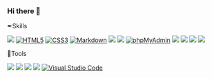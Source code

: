 ### Hi there 👋

✒Skills

<a href="#"><img src="https://img.shields.io/badge/Javascript-F7DF1E?style=flat-square&logo=Javascript&logoColor=black"/></a>
<a href="#"><img alt="HTML5" src="https://img.shields.io/badge/HTML5-E34F26?logo=HTML5&logoColor=white"></a>
<a href="#"><img alt="CSS3" src="https://img.shields.io/badge/CSS3-1572B6?logo=CSS3&logoColor=white"></a>
<a href="#"><img alt="Markdown" src="https://img.shields.io/badge/Markdown-000?logo=Markdown&logoColor=white"></a>
<a href="#"><img src="https://img.shields.io/badge/jqueryt-0769AD?style=flat-square&logo=jquery&logoColor=white"/></a>
<a href="#"><img src="https://img.shields.io/badge/PHP-777BB4?style=flat-square&logo=PHP&logoColor=white"/></a>
<a href="#"><img alt="phpMyAdmin" src="https://img.shields.io/badge/phpMyAdmin-6C78AF?logo=phpMyAdmin&logoColor=white"></a>
<a href="#"><img src="https://img.shields.io/badge/react-61DAFB?style=flat-square&logo=react&logoColor=white"/></a>
<a href="#"><img src="https://img.shields.io/badge/nextjs-000000?style=flat-square&logo=nextdotjs&logoColor=white"/></a>
<a href="#"><img src="https://img.shields.io/badge/vuejs-4FC08D?style=flat-square&logo=vuedotjs&logoColor=white"/></a>
<a href="#"><img src="https://img.shields.io/badge/vite-646CFF?style=flat-square&logo=vite&logoColor=white"/></a>

🔧Tools

<a href="#"><img src="https://img.shields.io/badge/github-181717?style=flat-square&logo=github&logoColor=white"/></a>
<a href="#"><img src="https://img.shields.io/badge/netlify-00C7B7?style=flat-square&logo=netlify&logoColor=white"/></a>
<a href="#"><img src="https://img.shields.io/badge/vercel-000000?style=flat-square&logo=vercel&logoColor=white"/></a>
<a href="#"><img src="https://img.shields.io/badge/firebase-FFCA28?style=flat-square&logo=firebase&logoColor=white"/></a>
<a href="#"><img alt="Visual Studio Code" src="https://img.shields.io/badge/Visual Studio Code-007ACC?logo=Visual Studio Code&logoColor=white"></a>


<!--
**Coconutpalmtreeisland/Coconutpalmtreeisland** is a ✨ _special_ ✨ repository because its `README.md` (this file) appears on your GitHub profile.

Here are some ideas to get you started:

- 🔭 I’m currently working on ...
- 🌱 I’m currently learning ...
- 👯 I’m looking to collaborate on ...
- 🤔 I’m looking for help with ...
- 💬 Ask me about ...
- 📫 How to reach me: ...
- 😄 Pronouns: ...
- ⚡ Fun fact: ...
-->
